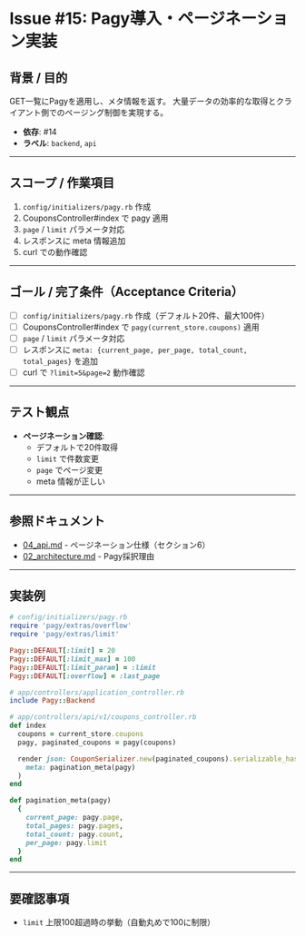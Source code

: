 # Issue #15: Pagy導入・ページネーション実装

## 背景 / 目的
GET一覧にPagyを適用し、メタ情報を返す。
大量データの効率的な取得とクライアント側でのページング制御を実現する。

- **依存**: #14
- **ラベル**: `backend`, `api`

---

## スコープ / 作業項目

1. `config/initializers/pagy.rb` 作成
2. CouponsController#index で pagy 適用
3. `page` / `limit` パラメータ対応
4. レスポンスに meta 情報追加
5. curl での動作確認

---

## ゴール / 完了条件（Acceptance Criteria）

- [ ] `config/initializers/pagy.rb` 作成（デフォルト20件、最大100件）
- [ ] CouponsController#index で `pagy(current_store.coupons)` 適用
- [ ] `page` / `limit` パラメータ対応
- [ ] レスポンスに `meta: {current_page, per_page, total_count, total_pages}` を追加
- [ ] curl で `?limit=5&page=2` 動作確認

---

## テスト観点

- **ページネーション確認**:
  - デフォルトで20件取得
  - `limit` で件数変更
  - `page` でページ変更
  - meta 情報が正しい

---

## 参照ドキュメント

- [04_api.md](../04_api.md) - ページネーション仕様（セクション6）
- [02_architecture.md](../02_architecture.md) - Pagy採択理由

---

## 実装例

```ruby
# config/initializers/pagy.rb
require 'pagy/extras/overflow'
require 'pagy/extras/limit'

Pagy::DEFAULT[:limit] = 20
Pagy::DEFAULT[:limit_max] = 100
Pagy::DEFAULT[:limit_param] = :limit
Pagy::DEFAULT[:overflow] = :last_page

# app/controllers/application_controller.rb
include Pagy::Backend

# app/controllers/api/v1/coupons_controller.rb
def index
  coupons = current_store.coupons
  pagy, paginated_coupons = pagy(coupons)

  render json: CouponSerializer.new(paginated_coupons).serializable_hash.merge(
    meta: pagination_meta(pagy)
  )
end

def pagination_meta(pagy)
  {
    current_page: pagy.page,
    total_pages: pagy.pages,
    total_count: pagy.count,
    per_page: pagy.limit
  }
end
```

---

## 要確認事項

- `limit` 上限100超過時の挙動（自動丸めで100に制限）
